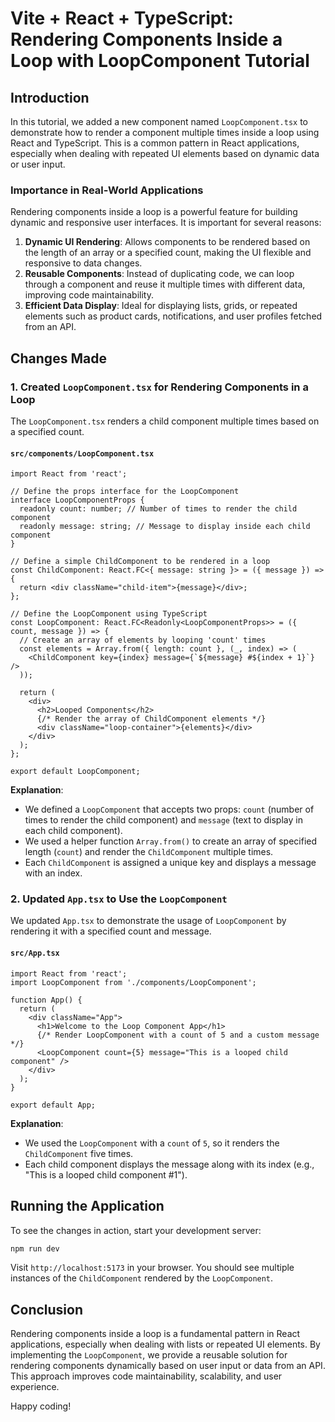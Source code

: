 
# Vite + React + TypeScript: Rendering Components Inside a Loop with LoopComponent Tutorial

## Introduction

In this tutorial, we added a new component named `LoopComponent.tsx` to demonstrate how to render a component multiple times inside a loop using React and TypeScript. This is a common pattern in React applications, especially when dealing with repeated UI elements based on dynamic data or user input.

### Importance in Real-World Applications

Rendering components inside a loop is a powerful feature for building dynamic and responsive user interfaces. It is important for several reasons:

1. **Dynamic UI Rendering**: Allows components to be rendered based on the length of an array or a specified count, making the UI flexible and responsive to data changes.
2. **Reusable Components**: Instead of duplicating code, we can loop through a component and reuse it multiple times with different data, improving code maintainability.
3. **Efficient Data Display**: Ideal for displaying lists, grids, or repeated elements such as product cards, notifications, and user profiles fetched from an API.

## Changes Made

### 1. Created `LoopComponent.tsx` for Rendering Components in a Loop

The `LoopComponent.tsx` renders a child component multiple times based on a specified count.

#### `src/components/LoopComponent.tsx`

```tsx
import React from 'react';

// Define the props interface for the LoopComponent
interface LoopComponentProps {
  readonly count: number; // Number of times to render the child component
  readonly message: string; // Message to display inside each child component
}

// Define a simple ChildComponent to be rendered in a loop
const ChildComponent: React.FC<{ message: string }> = ({ message }) => {
  return <div className="child-item">{message}</div>;
};

// Define the LoopComponent using TypeScript
const LoopComponent: React.FC<Readonly<LoopComponentProps>> = ({ count, message }) => {
  // Create an array of elements by looping 'count' times
  const elements = Array.from({ length: count }, (_, index) => (
    <ChildComponent key={index} message={`${message} #${index + 1}`} />
  ));

  return (
    <div>
      <h2>Looped Components</h2>
      {/* Render the array of ChildComponent elements */}
      <div className="loop-container">{elements}</div>
    </div>
  );
};

export default LoopComponent;
```

**Explanation**:
- We defined a `LoopComponent` that accepts two props: `count` (number of times to render the child component) and `message` (text to display in each child component).
- We used a helper function `Array.from()` to create an array of specified length (`count`) and render the `ChildComponent` multiple times.
- Each `ChildComponent` is assigned a unique key and displays a message with an index.

### 2. Updated `App.tsx` to Use the `LoopComponent`

We updated `App.tsx` to demonstrate the usage of `LoopComponent` by rendering it with a specified count and message.

#### `src/App.tsx`

```tsx
import React from 'react';
import LoopComponent from './components/LoopComponent';

function App() {
  return (
    <div className="App">
      <h1>Welcome to the Loop Component App</h1>
      {/* Render LoopComponent with a count of 5 and a custom message */}
      <LoopComponent count={5} message="This is a looped child component" />
    </div>
  );
}

export default App;
```

**Explanation**:
- We used the `LoopComponent` with a `count` of `5`, so it renders the `ChildComponent` five times.
- Each child component displays the message along with its index (e.g., "This is a looped child component #1").


## Running the Application

To see the changes in action, start your development server:

```bash
npm run dev
```

Visit `http://localhost:5173` in your browser. You should see multiple instances of the `ChildComponent` rendered by the `LoopComponent`.

## Conclusion

Rendering components inside a loop is a fundamental pattern in React applications, especially when dealing with lists or repeated UI elements. By implementing the `LoopComponent`, we provide a reusable solution for rendering components dynamically based on user input or data from an API. This approach improves code maintainability, scalability, and user experience.

Happy coding!
